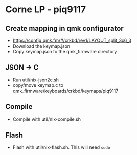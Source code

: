 # Corne LP - piq9117

## Create mapping in qmk configurator
- https://config.qmk.fm/#/crkbd/rev1/LAYOUT_split_3x6_3
- Download the keymap.json
- Copy keymap.json to the qmk_firmware directory

## JSON -> C
- Run util/nix-json2c.sh
- copy/move keymap.c to qmk_firmware/keyboards/crkbd/keymaps/piq9117

## Compile
- Compile with util/nix-compile.sh

## Flash
- Flash with util/nix-flash.sh. This will need `sudo`

